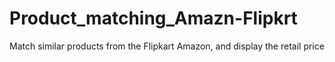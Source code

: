 # Product_matching_Amazn-Flipkrt
Match similar products from the Flipkart Amazon, and display the retail price
